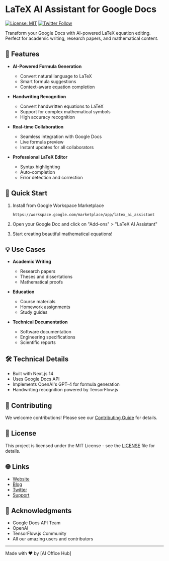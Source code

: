 # LaTeX AI Assistant for Google Docs

[![License: MIT](https://img.shields.io/badge/License-MIT-yellow.svg)](https://opensource.org/licenses/MIT)
[![Twitter Follow](https://img.shields.io/twitter/follow/aiofficehub?style=social)](https://twitter.com/aiofficehub)

Transform your Google Docs with AI-powered LaTeX equation editing. Perfect for academic writing, research papers, and mathematical content.

## 🌟 Features

- **AI-Powered Formula Generation**
  - Convert natural language to LaTeX
  - Smart formula suggestions
  - Context-aware equation completion

- **Handwriting Recognition**
  - Convert handwritten equations to LaTeX
  - Support for complex mathematical symbols
  - High accuracy recognition

- **Real-time Collaboration**
  - Seamless integration with Google Docs
  - Live formula preview
  - Instant updates for all collaborators

- **Professional LaTeX Editor**
  - Syntax highlighting
  - Auto-completion
  - Error detection and correction

## 🚀 Quick Start

1. Install from Google Workspace Marketplace
   ```
   https://workspace.google.com/marketplace/app/latex_ai_assistant
   ```

2. Open your Google Doc and click on "Add-ons" > "LaTeX AI Assistant"

3. Start creating beautiful mathematical equations!

## 💡 Use Cases

- **Academic Writing**
  - Research papers
  - Theses and dissertations
  - Mathematical proofs

- **Education**
  - Course materials
  - Homework assignments
  - Study guides

- **Technical Documentation**
  - Software documentation
  - Engineering specifications
  - Scientific reports

## 🛠️ Technical Details

- Built with Next.js 14
- Uses Google Docs API
- Implements OpenAI's GPT-4 for formula generation
- Handwriting recognition powered by TensorFlow.js


## 🤝 Contributing

We welcome contributions! Please see our [Contributing Guide](CONTRIBUTING.md) for details.

## 📄 License

This project is licensed under the MIT License - see the [LICENSE](LICENSE) file for details.

## 🌐 Links

- [Website](https://latex4docs.com)
- [Blog](https://latex4docs.com/blog)
- [Twitter](https://twitter.com/aiofficehub)
- [Support](https://latex4docs.com/support)

## 🙏 Acknowledgments

- Google Docs API Team
- OpenAI
- TensorFlow.js Community
- All our amazing users and contributors

---

Made with ❤️ by [AI Office Hub]
